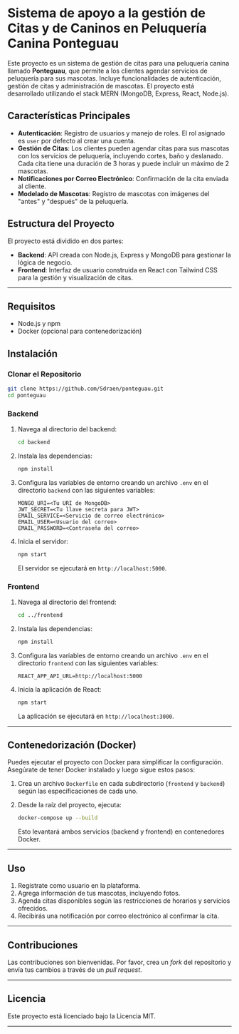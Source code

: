 
# Sistema de apoyo a la gestión de Citas y de Caninos en Peluquería Canina Ponteguau

Este proyecto es un sistema de gestión de citas para una peluquería canina llamado **Ponteguau**, que permite a los clientes agendar servicios de peluquería para sus mascotas. Incluye funcionalidades de autenticación, gestión de citas y administración de mascotas. El proyecto está desarrollado utilizando el stack MERN (MongoDB, Express, React, Node.js).

## Características Principales

- **Autenticación**: Registro de usuarios y manejo de roles. El rol asignado es `user` por defecto al crear una cuenta.
- **Gestión de Citas**: Los clientes pueden agendar citas para sus mascotas con los servicios de peluquería, incluyendo cortes, baño y deslanado. Cada cita tiene una duración de 3 horas y puede incluir un máximo de 2 mascotas.
- **Notificaciones por Correo Electrónico**: Confirmación de la cita enviada al cliente.
- **Modelado de Mascotas**: Registro de mascotas con imágenes del "antes" y "después" de la peluquería.

## Estructura del Proyecto

El proyecto está dividido en dos partes:

- **Backend**: API creada con Node.js, Express y MongoDB para gestionar la lógica de negocio.
- **Frontend**: Interfaz de usuario construida en React con Tailwind CSS para la gestión y visualización de citas.

---

## Requisitos

- Node.js y npm
- Docker (opcional para contenedorización)

## Instalación

### Clonar el Repositorio

```bash
git clone https://github.com/Sdraen/ponteguau.git
cd ponteguau
```

### Backend

1. Navega al directorio del backend:

   ```bash
   cd backend
   ```

2. Instala las dependencias:

   ```bash
   npm install
   ```

3. Configura las variables de entorno creando un archivo `.env` en el directorio `backend` con las siguientes variables:

   ```env
   MONGO_URI=<Tu URI de MongoDB>
   JWT_SECRET=<Tu llave secreta para JWT>
   EMAIL_SERVICE=<Servicio de correo electrónico>
   EMAIL_USER=<Usuario del correo>
   EMAIL_PASSWORD=<Contraseña del correo>
   ```

4. Inicia el servidor:

   ```bash
   npm start
   ```

   El servidor se ejecutará en `http://localhost:5000`.

### Frontend

1. Navega al directorio del frontend:

   ```bash
   cd ../frontend
   ```

2. Instala las dependencias:

   ```bash
   npm install
   ```

3. Configura las variables de entorno creando un archivo `.env` en el directorio `frontend` con las siguientes variables:

   ```env
   REACT_APP_API_URL=http://localhost:5000
   ```

4. Inicia la aplicación de React:

   ```bash
   npm start
   ```

   La aplicación se ejecutará en `http://localhost:3000`.

---

## Contenedorización (Docker)

Puedes ejecutar el proyecto con Docker para simplificar la configuración. Asegúrate de tener Docker instalado y luego sigue estos pasos:

1. Crea un archivo `Dockerfile` en cada subdirectorio (`frontend` y `backend`) según las especificaciones de cada uno.
2. Desde la raíz del proyecto, ejecuta:

   ```bash
   docker-compose up --build
   ```

   Esto levantará ambos servicios (backend y frontend) en contenedores Docker.

---

## Uso

1. Regístrate como usuario en la plataforma.
2. Agrega información de tus mascotas, incluyendo fotos.
3. Agenda citas disponibles según las restricciones de horarios y servicios ofrecidos.
4. Recibirás una notificación por correo electrónico al confirmar la cita.

---

## Contribuciones

Las contribuciones son bienvenidas. Por favor, crea un *fork* del repositorio y envía tus cambios a través de un *pull request*.

---

## Licencia

Este proyecto está licenciado bajo la Licencia MIT.

---
